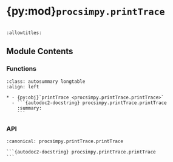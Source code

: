 # {py:mod}`procsimpy.printTrace`

```{py:module} procsimpy.printTrace
```

```{autodoc2-docstring} procsimpy.printTrace
:allowtitles:
```

## Module Contents

### Functions

````{list-table}
:class: autosummary longtable
:align: left

* - {py:obj}`printTrace <procsimpy.printTrace.printTrace>`
  - ```{autodoc2-docstring} procsimpy.printTrace.printTrace
    :summary:
    ```
````

### API

````{py:function} printTrace(event: procsimpy.EventData.EventData) -> None
:canonical: procsimpy.printTrace.printTrace

```{autodoc2-docstring} procsimpy.printTrace.printTrace
```
````
